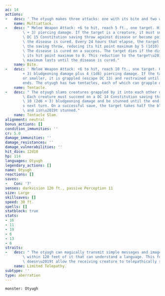```yaml
---
ac: 14
actions:
-   desc: ' The otyugh makes three attacks: one with its bite and two with its tentacles.'
    name: Multiattack.
-   desc: " Melee Weapon Attack: +6 to hit, reach 5 ft., one target. Hit: 12 (2d8\
        \ + 3) piercing damage. If the target is a creature, it must succeed on a\
        \ DC 15 Constitution saving throw against disease or become poisoned until\
        \ the disease is cured. Every 24 hours that elapse, the target must repeat\
        \ the saving throw, reducing its hit point maximum by 5 (1d10) on a failure.\
        \ The disease is cured on a success. The target dies if the disease reduces\
        \ its hit point maximum to 0. This reduction to the target\u2019s hit point\
        \ maximum lasts until the disease is cured."
    name: Bite.
-   desc: ' Melee Weapon Attack: +6 to hit, reach 10 ft., one target. Hit: 7 (1d8
        + 3) bludgeoning damage plus 4 (1d8) piercing damage. If the target is Medium
        or smaller, it is grappled (escape DC 13) and restrained until the grapple
        ends. The otyugh has two tentacles, each of which can grapple one target.'
    name: Tentacle.
-   desc: " The otyugh slams creatures grappled by it into each other or a solid surface.\
        \ Each creature must succeed on a DC 14 Constitution saving throw or take\
        \ 10 (2d6 + 3) bludgeoning damage and be stunned until the end of the otyugh\u2019\
        s next turn. On a successful save, the target takes half the bludgeoning damage\
        \ and isn\u2019t stunned."
    name: Tentacle Slam.
alignment: neutral
bonus_actions: []
condition_immunities: ''
cr: 5.0
damage_immunities: ''
damage_resistances: ''
damage_vulnerabilities: ''
hit_dice: 12d10
hp: 114
languages: Otyugh
legendary_actions: []
name: Otyugh
reactions: []
saves:
-   Con: '7'
senses: darkvision 120 ft., passive Perception 11
size: Large
skillsaves: []
speed: 30 ft.
spells: []
statblock: true
stats:
- 16
- 11
- 19
- 6
- 13
- 6
straits:
-   desc: " The otyugh can magically transmit simple messages and images to any creature\
        \ within 120 feet of it that can understand a language. This form of telepathy\
        \ doesn\u2019t allow the receiving creature to telepathically respond."
    name: Limited Telepathy.
subtype: ''
type: aberration
---
```

```statblock
monster: Otyugh
```